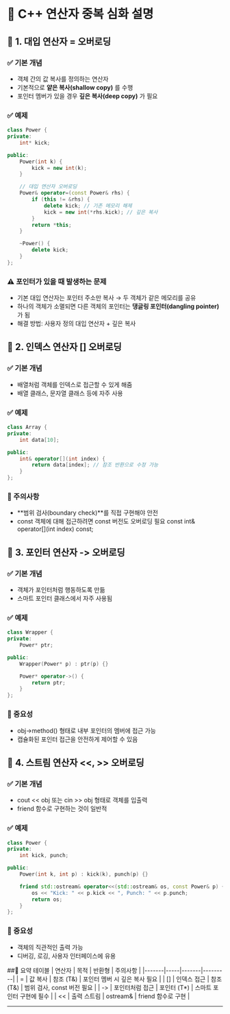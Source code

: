 # 🧠 C++ 연산자 중복 심화 설명

## 📌 1. 대입 연산자 = 오버로딩
### ✅ 기본 개념
- 객체 간의 값 복사를 정의하는 연산자
- 기본적으로 **얕은 복사(shallow copy)** 를 수행
- 포인터 멤버가 있을 경우 **깊은 복사(deep copy)** 가 필요
### ✅ 예제
```cpp
class Power {
private:
    int* kick;

public:
    Power(int k) {
        kick = new int(k);
    }

    // 대입 연산자 오버로딩
    Power& operator=(const Power& rhs) {
        if (this != &rhs) {
            delete kick; // 기존 메모리 해제
            kick = new int(*rhs.kick); // 깊은 복사
        }
        return *this;
    }

    ~Power() {
        delete kick;
    }
};
```

### ⚠️ 포인터가 있을 때 발생하는 문제
- 기본 대입 연산자는 포인터 주소만 복사 → 두 객체가 같은 메모리를 공유
- 하나의 객체가 소멸되면 다른 객체의 포인터는 **댕글링 포인터(dangling pointer)** 가 됨
- 해결 방법: 사용자 정의 대입 연산자 + 깊은 복사

## 📌 2. 인덱스 연산자 [] 오버로딩
### ✅ 기본 개념
- 배열처럼 객체를 인덱스로 접근할 수 있게 해줌
- 배열 클래스, 문자열 클래스 등에 자주 사용
### ✅ 예제
```cpp
class Array {
private:
    int data[10];

public:
    int& operator[](int index) {
        return data[index]; // 참조 반환으로 수정 가능
    }
};
```

### 📌 주의사항
- **범위 검사(boundary check)**를 직접 구현해야 안전
- const 객체에 대해 접근하려면 const 버전도 오버로딩 필요
const int& operator[](int index) const;



## 📌 3. 포인터 연산자 -> 오버로딩
### ✅ 기본 개념
- 객체가 포인터처럼 행동하도록 만듦
- 스마트 포인터 클래스에서 자주 사용됨
### ✅ 예제
```cpp
class Wrapper {
private:
    Power* ptr;

public:
    Wrapper(Power* p) : ptr(p) {}

    Power* operator->() {
        return ptr;
    }
};
```

### 🎯 중요성
- obj->method() 형태로 내부 포인터의 멤버에 접근 가능
- 캡슐화된 포인터 접근을 안전하게 제어할 수 있음

## 📌 4. 스트림 연산자 <<, >> 오버로딩
### ✅ 기본 개념
- cout << obj 또는 cin >> obj 형태로 객체를 입출력
- friend 함수로 구현하는 것이 일반적
### ✅ 예제
```cpp
class Power {
private:
    int kick, punch;

public:
    Power(int k, int p) : kick(k), punch(p) {}

    friend std::ostream& operator<<(std::ostream& os, const Power& p) {
        os << "Kick: " << p.kick << ", Punch: " << p.punch;
        return os;
    }
};
```

### 🎯 중요성
- 객체의 직관적인 출력 가능
- 디버깅, 로깅, 사용자 인터페이스에 유용

##🧩 요약 테이블
| 연산자 | 목적 | 반환형 | 주의사항 | 
|-------|-----|-------|---------|
| = | 값 복사 | 참조 (T&) | 포인터 멤버 시 깊은 복사 필요 | 
| [] | 인덱스 접근 | 참조 (T&) | 범위 검사, const 버전 필요 | 
| -> | 포인터처럼 접근 | 포인터 (T*) | 스마트 포인터 구현에 필수 | 
| << | 출력 스트림 | ostream& | friend 함수로 구현 | 

---


